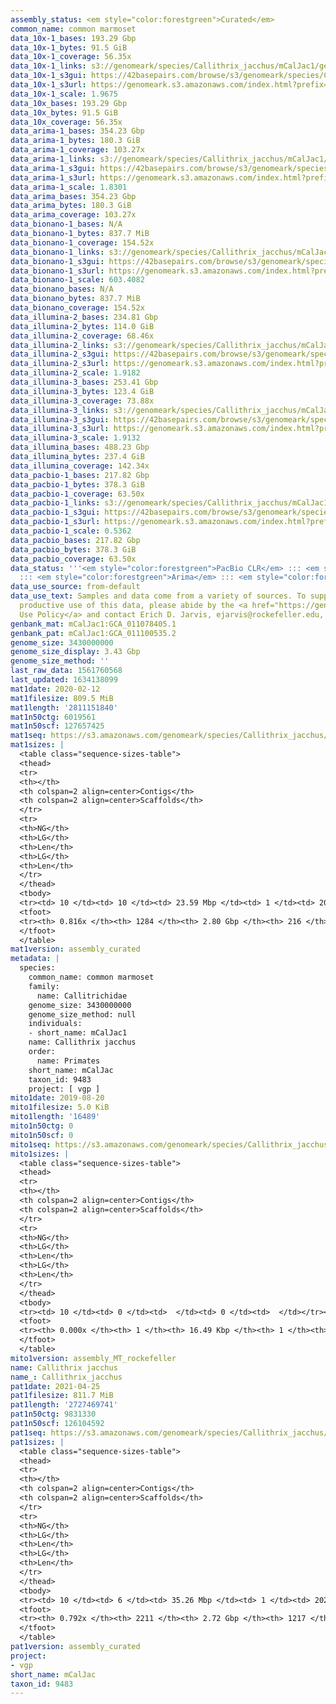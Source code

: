```yaml
---
assembly_status: <em style="color:forestgreen">Curated</em>
common_name: common marmoset
data_10x-1_bases: 193.29 Gbp
data_10x-1_bytes: 91.5 GiB
data_10x-1_coverage: 56.35x
data_10x-1_links: s3://genomeark/species/Callithrix_jacchus/mCalJac1/genomic_data/10x/<br>
data_10x-1_s3gui: https://42basepairs.com/browse/s3/genomeark/species/Callithrix_jacchus/mCalJac1/genomic_data/10x/
data_10x-1_s3url: https://genomeark.s3.amazonaws.com/index.html?prefix=species/Callithrix_jacchus/mCalJac1/genomic_data/10x/
data_10x-1_scale: 1.9675
data_10x_bases: 193.29 Gbp
data_10x_bytes: 91.5 GiB
data_10x_coverage: 56.35x
data_arima-1_bases: 354.23 Gbp
data_arima-1_bytes: 180.3 GiB
data_arima-1_coverage: 103.27x
data_arima-1_links: s3://genomeark/species/Callithrix_jacchus/mCalJac1/genomic_data/arima/<br>
data_arima-1_s3gui: https://42basepairs.com/browse/s3/genomeark/species/Callithrix_jacchus/mCalJac1/genomic_data/arima/
data_arima-1_s3url: https://genomeark.s3.amazonaws.com/index.html?prefix=species/Callithrix_jacchus/mCalJac1/genomic_data/arima/
data_arima-1_scale: 1.8301
data_arima_bases: 354.23 Gbp
data_arima_bytes: 180.3 GiB
data_arima_coverage: 103.27x
data_bionano-1_bases: N/A
data_bionano-1_bytes: 837.7 MiB
data_bionano-1_coverage: 154.52x
data_bionano-1_links: s3://genomeark/species/Callithrix_jacchus/mCalJac1/genomic_data/bionano/<br>
data_bionano-1_s3gui: https://42basepairs.com/browse/s3/genomeark/species/Callithrix_jacchus/mCalJac1/genomic_data/bionano/
data_bionano-1_s3url: https://genomeark.s3.amazonaws.com/index.html?prefix=species/Callithrix_jacchus/mCalJac1/genomic_data/bionano/
data_bionano-1_scale: 603.4082
data_bionano_bases: N/A
data_bionano_bytes: 837.7 MiB
data_bionano_coverage: 154.52x
data_illumina-2_bases: 234.81 Gbp
data_illumina-2_bytes: 114.0 GiB
data_illumina-2_coverage: 68.46x
data_illumina-2_links: s3://genomeark/species/Callithrix_jacchus/mCalJac2/genomic_data/illumina/<br>
data_illumina-2_s3gui: https://42basepairs.com/browse/s3/genomeark/species/Callithrix_jacchus/mCalJac2/genomic_data/illumina/
data_illumina-2_s3url: https://genomeark.s3.amazonaws.com/index.html?prefix=species/Callithrix_jacchus/mCalJac2/genomic_data/illumina/
data_illumina-2_scale: 1.9182
data_illumina-3_bases: 253.41 Gbp
data_illumina-3_bytes: 123.4 GiB
data_illumina-3_coverage: 73.88x
data_illumina-3_links: s3://genomeark/species/Callithrix_jacchus/mCalJac3/genomic_data/illumina/<br>
data_illumina-3_s3gui: https://42basepairs.com/browse/s3/genomeark/species/Callithrix_jacchus/mCalJac3/genomic_data/illumina/
data_illumina-3_s3url: https://genomeark.s3.amazonaws.com/index.html?prefix=species/Callithrix_jacchus/mCalJac3/genomic_data/illumina/
data_illumina-3_scale: 1.9132
data_illumina_bases: 488.23 Gbp
data_illumina_bytes: 237.4 GiB
data_illumina_coverage: 142.34x
data_pacbio-1_bases: 217.82 Gbp
data_pacbio-1_bytes: 378.3 GiB
data_pacbio-1_coverage: 63.50x
data_pacbio-1_links: s3://genomeark/species/Callithrix_jacchus/mCalJac1/genomic_data/pacbio/<br>
data_pacbio-1_s3gui: https://42basepairs.com/browse/s3/genomeark/species/Callithrix_jacchus/mCalJac1/genomic_data/pacbio/
data_pacbio-1_s3url: https://genomeark.s3.amazonaws.com/index.html?prefix=species/Callithrix_jacchus/mCalJac1/genomic_data/pacbio/
data_pacbio-1_scale: 0.5362
data_pacbio_bases: 217.82 Gbp
data_pacbio_bytes: 378.3 GiB
data_pacbio_coverage: 63.50x
data_status: '''<em style="color:forestgreen">PacBio CLR</em> ::: <em style="color:forestgreen">10x</em>
  ::: <em style="color:forestgreen">Arima</em> ::: <em style="color:forestgreen">Illumina</em>'''
data_use_source: from-default
data_use_text: Samples and data come from a variety of sources. To support fair and
  productive use of this data, please abide by the <a href="https://genome10k.soe.ucsc.edu/data-use-policies/">Data
  Use Policy</a> and contact Erich D. Jarvis, ejarvis@rockefeller.edu, with any questions.
genbank_mat: mCalJac1:GCA_011078405.1
genbank_pat: mCalJac1:GCA_011100535.2
genome_size: 3430000000
genome_size_display: 3.43 Gbp
genome_size_method: ''
last_raw_data: 1561760568
last_updated: 1634138099
mat1date: 2020-02-12
mat1filesize: 809.5 MiB
mat1length: '2811151840'
mat1n50ctg: 6019561
mat1n50scf: 127657425
mat1seq: https://s3.amazonaws.com/genomeark/species/Callithrix_jacchus/mCalJac1/assembly_curated/mCalJac1.mat.cur.20200212.fasta.gz
mat1sizes: |
  <table class="sequence-sizes-table">
  <thead>
  <tr>
  <th></th>
  <th colspan=2 align=center>Contigs</th>
  <th colspan=2 align=center>Scaffolds</th>
  </tr>
  <tr>
  <th>NG</th>
  <th>LG</th>
  <th>Len</th>
  <th>LG</th>
  <th>Len</th>
  </tr>
  </thead>
  <tbody>
  <tr><td> 10 </td><td> 10 </td><td> 23.59 Mbp </td><td> 1 </td><td> 202.58 Mbp </td></tr><tr><td> 20 </td><td> 27 </td><td> 17.91 Mbp </td><td> 3 </td><td> 172.75 Mbp </td></tr><tr><td> 30 </td><td> 51 </td><td> 11.37 Mbp </td><td> 5 </td><td> 160.12 Mbp </td></tr><tr><td> 40 </td><td> 84 </td><td> 8.82 Mbp </td><td> 7 </td><td> 146.90 Mbp </td></tr><tr style="background-color:#cccccc;"><td> 50 </td><td> 131 </td><td style="background-color:#88ff88;"> 6.02 Mbp </td><td> 10 </td><td style="background-color:#88ff88;"> 127.66 Mbp </td></tr><tr><td> 60 </td><td> 205 </td><td> 3.72 Mbp </td><td> 13 </td><td> 117.27 Mbp </td></tr><tr><td> 70 </td><td> 330 </td><td> 1.98 Mbp </td><td> 16 </td><td> 97.94 Mbp </td></tr><tr><td> 80 </td><td> 688 </td><td> 297.58 Kbp </td><td> 21 </td><td> 45.74 Mbp </td></tr><tr><td> 90 </td><td> 0 </td><td>  </td><td> 0 </td><td>  </td></tr><tr><td> 100 </td><td> 0 </td><td>  </td><td> 0 </td><td>  </td></tr></tbody>
  <tfoot>
  <tr><th> 0.816x </th><th> 1284 </th><th> 2.80 Gbp </th><th> 216 </th><th> 2.81 Gbp </th></tr>
  </tfoot>
  </table>
mat1version: assembly_curated
metadata: |
  species:
    common_name: common marmoset
    family:
      name: Callitrichidae
    genome_size: 3430000000
    genome_size_method: null
    individuals:
    - short_name: mCalJac1
    name: Callithrix jacchus
    order:
      name: Primates
    short_name: mCalJac
    taxon_id: 9483
    project: [ vgp ]
mito1date: 2019-08-20
mito1filesize: 5.0 KiB
mito1length: '16489'
mito1n50ctg: 0
mito1n50scf: 0
mito1seq: https://s3.amazonaws.com/genomeark/species/Callithrix_jacchus/mCalJac1/assembly_MT_rockefeller/mCalJac1.MT.20190820.fasta.gz
mito1sizes: |
  <table class="sequence-sizes-table">
  <thead>
  <tr>
  <th></th>
  <th colspan=2 align=center>Contigs</th>
  <th colspan=2 align=center>Scaffolds</th>
  </tr>
  <tr>
  <th>NG</th>
  <th>LG</th>
  <th>Len</th>
  <th>LG</th>
  <th>Len</th>
  </tr>
  </thead>
  <tbody>
  <tr><td> 10 </td><td> 0 </td><td>  </td><td> 0 </td><td>  </td></tr><tr><td> 20 </td><td> 0 </td><td>  </td><td> 0 </td><td>  </td></tr><tr><td> 30 </td><td> 0 </td><td>  </td><td> 0 </td><td>  </td></tr><tr><td> 40 </td><td> 0 </td><td>  </td><td> 0 </td><td>  </td></tr><tr style="background-color:#cccccc;"><td> 50 </td><td> 0 </td><td style="background-color:#ff8888;">  </td><td> 0 </td><td style="background-color:#ff8888;">  </td></tr><tr><td> 60 </td><td> 0 </td><td>  </td><td> 0 </td><td>  </td></tr><tr><td> 70 </td><td> 0 </td><td>  </td><td> 0 </td><td>  </td></tr><tr><td> 80 </td><td> 0 </td><td>  </td><td> 0 </td><td>  </td></tr><tr><td> 90 </td><td> 0 </td><td>  </td><td> 0 </td><td>  </td></tr><tr><td> 100 </td><td> 0 </td><td>  </td><td> 0 </td><td>  </td></tr></tbody>
  <tfoot>
  <tr><th> 0.000x </th><th> 1 </th><th> 16.49 Kbp </th><th> 1 </th><th> 16.49 Kbp </th></tr>
  </tfoot>
  </table>
mito1version: assembly_MT_rockefeller
name: Callithrix jacchus
name_: Callithrix_jacchus
pat1date: 2021-04-25
pat1filesize: 811.7 MiB
pat1length: '2727469741'
pat1n50ctg: 9831330
pat1n50scf: 126104592
pat1seq: https://s3.amazonaws.com/genomeark/species/Callithrix_jacchus/mCalJac1/assembly_curated/mCalJac1.pat.cur.20210425.fasta.gz
pat1sizes: |
  <table class="sequence-sizes-table">
  <thead>
  <tr>
  <th></th>
  <th colspan=2 align=center>Contigs</th>
  <th colspan=2 align=center>Scaffolds</th>
  </tr>
  <tr>
  <th>NG</th>
  <th>LG</th>
  <th>Len</th>
  <th>LG</th>
  <th>Len</th>
  </tr>
  </thead>
  <tbody>
  <tr><td> 10 </td><td> 6 </td><td> 35.26 Mbp </td><td> 1 </td><td> 202.81 Mbp </td></tr><tr><td> 20 </td><td> 18 </td><td> 24.65 Mbp </td><td> 3 </td><td> 173.41 Mbp </td></tr><tr><td> 30 </td><td> 34 </td><td> 18.02 Mbp </td><td> 5 </td><td> 159.67 Mbp </td></tr><tr><td> 40 </td><td> 55 </td><td> 14.60 Mbp </td><td> 7 </td><td> 136.97 Mbp </td></tr><tr style="background-color:#cccccc;"><td> 50 </td><td> 85 </td><td style="background-color:#88ff88;"> 9.83 Mbp </td><td> 10 </td><td style="background-color:#88ff88;"> 126.10 Mbp </td></tr><tr><td> 60 </td><td> 131 </td><td> 5.70 Mbp </td><td> 13 </td><td> 112.97 Mbp </td></tr><tr><td> 70 </td><td> 220 </td><td> 2.38 Mbp </td><td> 16 </td><td> 74.70 Mbp </td></tr><tr><td> 80 </td><td> 0 </td><td>  </td><td> 0 </td><td>  </td></tr><tr><td> 90 </td><td> 0 </td><td>  </td><td> 0 </td><td>  </td></tr><tr><td> 100 </td><td> 0 </td><td>  </td><td> 0 </td><td>  </td></tr></tbody>
  <tfoot>
  <tr><th> 0.792x </th><th> 2211 </th><th> 2.72 Gbp </th><th> 1217 </th><th> 2.73 Gbp </th></tr>
  </tfoot>
  </table>
pat1version: assembly_curated
project:
- vgp
short_name: mCalJac
taxon_id: 9483
---
```

